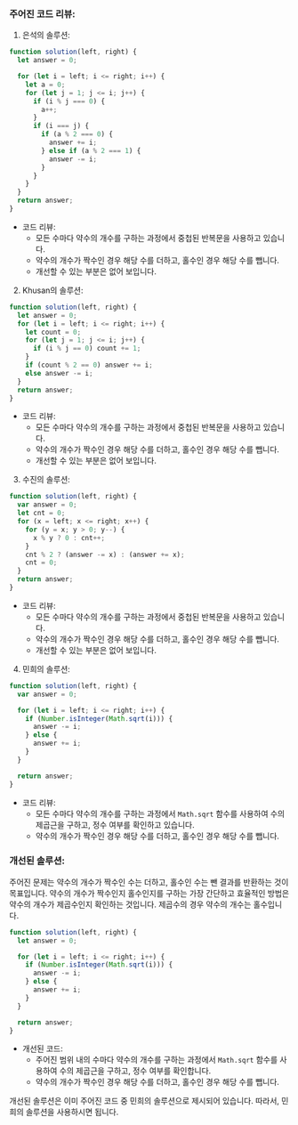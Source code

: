### 주어진 코드 리뷰:

1. 은석의 솔루션:

```javascript
function solution(left, right) {
  let answer = 0;

  for (let i = left; i <= right; i++) {
    let a = 0;
    for (let j = 1; j <= i; j++) {
      if (i % j === 0) {
        a++;
      }
      if (i === j) {
        if (a % 2 === 0) {
          answer += i;
        } else if (a % 2 === 1) {
          answer -= i;
        }
      }
    }
  }
  return answer;
}
```

- 코드 리뷰:
  - 모든 수마다 약수의 개수를 구하는 과정에서 중첩된 반복문을 사용하고 있습니다.
  - 약수의 개수가 짝수인 경우 해당 수를 더하고, 홀수인 경우 해당 수를 뺍니다.
  - 개선할 수 있는 부분은 없어 보입니다.

2. Khusan의 솔루션:

```javascript
function solution(left, right) {
  let answer = 0;
  for (let i = left; i <= right; i++) {
    let count = 0;
    for (let j = 1; j <= i; j++) {
      if (i % j == 0) count += 1;
    }
    if (count % 2 == 0) answer += i;
    else answer -= i;
  }
  return answer;
}
```

- 코드 리뷰:
  - 모든 수마다 약수의 개수를 구하는 과정에서 중첩된 반복문을 사용하고 있습니다.
  - 약수의 개수가 짝수인 경우 해당 수를 더하고, 홀수인 경우 해당 수를 뺍니다.
  - 개선할 수 있는 부분은 없어 보입니다.

3. 수진의 솔루션:

```javascript
function solution(left, right) {
  var answer = 0;
  let cnt = 0;
  for (x = left; x <= right; x++) {
    for (y = x; y > 0; y--) {
      x % y ? 0 : cnt++;
    }
    cnt % 2 ? (answer -= x) : (answer += x);
    cnt = 0;
  }
  return answer;
}
```

- 코드 리뷰:
  - 모든 수마다 약수의 개수를 구하는 과정에서 중첩된 반복문을 사용하고 있습니다.
  - 약수의 개수가 짝수인 경우 해당 수를 더하고, 홀수인 경우 해당 수를 뺍니다.
  - 개선할 수 있는 부분은 없어 보입니다.

4. 민희의 솔루션:

```javascript
function solution(left, right) {
  var answer = 0;

  for (let i = left; i <= right; i++) {
    if (Number.isInteger(Math.sqrt(i))) {
      answer -= i;
    } else {
      answer += i;
    }
  }

  return answer;
}
```

- 코드 리뷰:
  - 모든 수마다 약수의 개수를 구하는 과정에서 `Math.sqrt` 함수를 사용하여 수의 제곱근을 구하고, 정수 여부를 확인하고 있습니다.
  - 약수의 개수가 짝수인 경우 해당 수를 더하고, 홀수인 경우 해당 수를 뺍니다.

### 개선된 솔루션:

주어진 문제는 약수의 개수가 짝수인 수는 더하고, 홀수인 수는 뺀 결과를 반환하는 것이 목표입니다. 약수의 개수가 짝수인지 홀수인지를 구하는 가장 간단하고 효율적인 방법은 약수의 개수가 제곱수인지 확인하는 것입니다. 제곱수의 경우 약수의 개수는 홀수입니다.

```javascript
function solution(left, right) {
  let answer = 0;

  for (let i = left; i <= right; i++) {
    if (Number.isInteger(Math.sqrt(i))) {
      answer -= i;
    } else {
      answer += i;
    }
  }

  return answer;
}
```

- 개선된 코드:
  - 주어진 범위 내의 수마다 약수의 개수를 구하는 과정에서 `Math.sqrt` 함수를 사용하여 수의 제곱근을 구하고, 정수 여부를 확인합니다.
  - 약수의 개수가 짝수인 경우 해당 수를 더하고, 홀수인 경우 해당 수를 뺍니다.

개선된 솔루션은 이미 주어진 코드 중 민희의 솔루션으로 제시되어 있습니다. 따라서, 민희의 솔루션을 사용하시면 됩니다.
